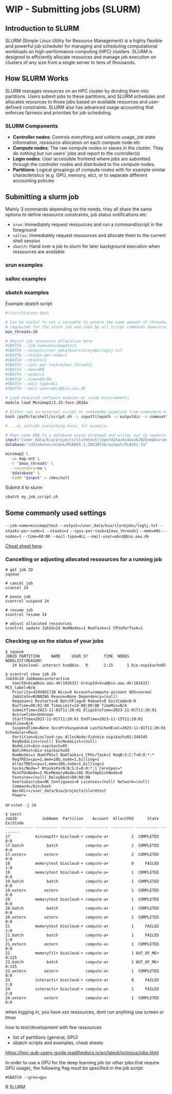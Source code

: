 # WIP - Submitting jobs (SLURM)

## Introduction to SLURM

SLURM (Simple Linux Utility for Resource Management) is a highly flexible and powerful job scheduler for managing and scheduling computational workloads on high-performance computing (HPC) clusters. SLURM is designed to efficiently allocate resources and manage job execution on clusters of any size from a single server to tens of thousands.

## How SLURM Works

SLURM manages resources on an HPC cluster by dividing them into partitions. Users submit jobs to these partitions, and SLURM schedules and allocates resources to those jobs based on available resources and user-defined constraints. SLURM also has advanced usage accounting that enforces fairness and priorities for job scheduling.

### SLURM Components
- **Controller nodes**: Controls everything and collects usage, job state information, ressource allocation on each compute node etc
- **Compute nodes**: The raw compute nodes or slaves in the cluster. They do nothing but run users' jobs and report to the controller(s)
- **Login nodes**: User accessible frontend where jobs are submitted through the controller nodes and distributed to the compute nodes.
- **Partitions**: Logical groupings of compute nodes with for example similar characteristics (e.g. GPU, memory, etc), or to separate different accounting policies

## Submitting a slurm job
Mainly 3 commands depending on the needs, they all share the same options to define ressource constraints, job status notifications etc.
 - `srun`: Immediately request ressources and run a command/script in the foreground
 - `salloc`: Immediately request ressources and allocate them to the current shell session
 - `sbatch`: Hand over a job to slurm for later background execution when ressources are available.

### srun examples

### salloc examples

### sbatch examples

Example sbatch script
```bash
#!/usr/bin/env bash

# Can be useful to set a variable to ensure the same amount of threads/cpus is
# requested for the slurm job and used by all script commands downstream
max_threads=10

# Adjust job ressource allocation here
#SBATCH --job-name=minimap2test
#SBATCH --output=/user_data/ksa/slurmjobs/log%j.txt
#SBATCH --ntasks-per-node=1
#SBATCH --ntasks=1
#SBATCH --cpus-per-task=${max_threads}
#SBATCH --mem=40G
#SBATCH --nodes=1
#SBATCH --time=60:00
#SBATCH --mail-type=ALL
#SBATCH --mail-user=abcd@bio.aau.dk

# Load required software modules or conda environments
module load Minimap2/2.15-foss-2018a

# Either run an external script or snakemake pipeline from somewhere else...
bash /path/to/shell/script.sh -i inputfilepath -o outputdir -s somesetting -t ${max_threads}

# ...or include everything here, for example:

# Maps some DNA to a database using minimap2 and writes out to nowhere (null-device)
input="/user_data/ksa/projects/slurmtest/inputdata/midasok2023sepbarcode63.fastq.gz"
database="/databases/midas/MiDAS5.1_20230726/output/FLASVs.fa"

minimap2 \
  -ax map-ont \
  -t "$max_threads" \
  --secondary=no \
  "$database" \
  -K20M "$input" > /dev/null
```

Submit it to slurm
```bash
sbatch my_job_script.sh
```

## Some commonly used settings
`--job-name=minimap2test`
`--output=/user_data/ksa/slurmjobs/log%j.txt`
`--ntasks-per-node=1`
`--ntasks=1`
`--cpus-per-task=${max_threads}`
`--mem=40G`
`--nodes=1`
`--time=60:00`
`--mail-type=ALL`
`--mail-user=abcd@bio.aau.dk`

[Cheat sheet here](https://slurm.schedmd.com/pdfs/summary.pdf).

### Cancelling or adjusting allocated ressources for a running job
```
# get job ID
squeue

# cancel job
scancel 24

# pause job
scontrol suspend 24

# resume job
scontrol resume 24

# adjust allocated ressources
scontrol update JobId=24 NumNodes=1 NumTasks=1 CPUsPerTask=1
```

### Checking up on the status of your jobs
```
$ squeue
JOBID PARTITION     NAME     USER ST       TIME  NODES NODELIST(REASON)
   24 biocloud- interact ksa@bio.  R       2:15      1 bio-ospikachu05
```

```
$ scontrol show job 24
JobId=24 JobName=interactive
   UserId=ksa@bio.aau.dk(101632) GroupId=ksa@bio.aau.dk(101632) MCS_label=N/A
   Priority=4294901738 Nice=0 Account=compute-account QOS=normal
   JobState=RUNNING Reason=None Dependency=(null)
   Requeue=1 Restarts=0 BatchFlag=0 Reboot=0 ExitCode=0:0
   RunTime=00:02:00 TimeLimit=14-00:00:00 TimeMin=N/A
   SubmitTime=2023-11-01T11:20:01 EligibleTime=2023-11-01T11:20:01
   AccrueTime=Unknown
   StartTime=2023-11-01T11:20:01 EndTime=2023-11-15T11:20:01 Deadline=N/A
   SuspendTime=None SecsPreSuspend=0 LastSchedEval=2023-11-01T11:20:01 Scheduler=Main
   Partition=biocloud-cpu AllocNode:Sid=bio-ospikachu02:340145
   ReqNodeList=(null) ExcNodeList=(null)
   NodeList=bio-ospikachu05
   BatchHost=bio-ospikachu05
   NumNodes=1 NumCPUs=1 NumTasks=1 CPUs/Task=1 ReqB:S:C:T=0:0:*:*
   ReqTRES=cpu=1,mem=10G,node=1,billing=1
   AllocTRES=cpu=1,mem=10G,node=1,billing=1
   Socks/Node=* NtasksPerN:B:S:C=0:0:*:1 CoreSpec=*
   MinCPUsNode=1 MinMemoryNode=10G MinTmpDiskNode=0
   Features=(null) DelayBoot=00:00:00
   OverSubscribe=OK Contiguous=0 Licenses=(null) Network=(null)
   Command=/bin/bash
   WorkDir=/user_data/ksa/projects/slurmtest
   Power=
```

or `sstat -j 24`

```
$ sacct
JobID           JobName  Partition    Account  AllocCPUS      State ExitCode 
------------ ---------- ---------- ---------- ---------- ---------- -------- 
17           minimap2t+ biocloud-+ compute-a+          2  COMPLETED      0:0 
17.batch          batch            compute-a+          2  COMPLETED      0:0 
17.extern        extern            compute-a+          2  COMPLETED      0:0 
18           memorytest biocloud-+ compute-a+          0     FAILED      1:0 
19           memorytest biocloud-+ compute-a+          1  COMPLETED      0:0 
19.batch          batch            compute-a+          1  COMPLETED      0:0 
19.extern        extern            compute-a+          1  COMPLETED      0:0 
20           memorytest biocloud-+ compute-a+          1  COMPLETED      0:0 
20.batch          batch            compute-a+          1  COMPLETED      0:0 
20.extern        extern            compute-a+          1  COMPLETED      0:0 
21           memorytest biocloud-+ compute-a+          1     FAILED      1:0 
21.batch          batch            compute-a+          1     FAILED      1:0 
21.extern        extern            compute-a+          1  COMPLETED      0:0 
22           memoryfil+ biocloud-+ compute-a+          1 OUT_OF_ME+    0:125 
22.batch          batch            compute-a+          1 OUT_OF_ME+    0:125 
22.extern        extern            compute-a+          1  COMPLETED      0:0 
23           interacti+ biocloud-+ compute-a+          0     FAILED      1:0 
24           interacti+ biocloud-+ compute-a+          1     FAILED      2:0 
24.extern        extern            compute-a+          1  COMPLETED      0:0
```

when logging in, you have xxx ressources, dont run anything
use screen or tmux

how to test/development with few ressources

 - list of partitions (general, GPU)
 - sbatch scripts and examples, cheat sheets

https://hpc-aub-users-guide.readthedocs.io/en/latest/octopus/jobs.html

In order to use a GPU for the deep learning job (or other jobs that require GPU usage), the following flag must be specified in the job script:

`#SBATCH --gres=gpu`

R SLURM